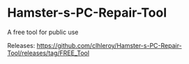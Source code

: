 # Hamster-s-PC-Repair-Tool
A free tool for public use

Releases:
https://github.com/clhleroy/Hamster-s-PC-Repair-Tool/releases/tag/FREE_Tool
